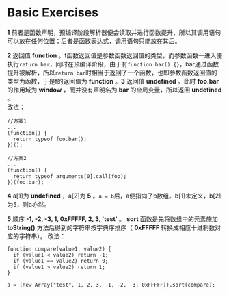 # Basic Exercises
**1**  前者是函数声明，预编译阶段解析器便会读取并进行函数提升，所以其调用语句可以放在任何位置；后者是函数表达式，调用语句只能放在其后。

**2**  返回值 **function** 。f函数返回值是参数函数返回值的类型，而参数函数一进入便执行`return bar`，同时在预编译阶段，由于有`function bar() {}`，bar通过函数提升被解析，所以`return bar`时相当于返回了一个函数，也即参数函数返回值的类型为函数，于是f的返回值为 **function** 。**3** 返回值 **undefined** 。此时 **foo.bar** 的作用域为 **window** ，而并没有声明名为 **bar** 的全局变量，所以返回 **undefined** 。  
改法：
```
//方案1
...
(function() {
  return typeof foo.bar();
})();

//方案2
...
(function() {
  return typeof arguments[0].call(foo);
})(foo.bar);
```

**4** a[1]为 **undefined** ，a[2]为 **5** 。`a = b`后，a便指向了b数组。b[1]未定义，b[2]为5，则a亦然。

**5** 顺序 **-1, -2, -3, 1, 0xFFFFF, 2, 3, 'test'** 。 **sort** 函数是先将数组中的元素施加 **toString()** 方法后得到的字符串按字典序排序（ **0xFFFFF** 转换成相应十进制数对应的字符串）。
改法：
```
function compare(value1, value2) {
  if (value1 < value2) return -1;
  if (value1 == value2) return 0;
  if (value1 > value2) return 1;
}

a = (new Array("test", 1, 2, 3, -1, -2, -3, 0xFFFFF)).sort(compare);
```